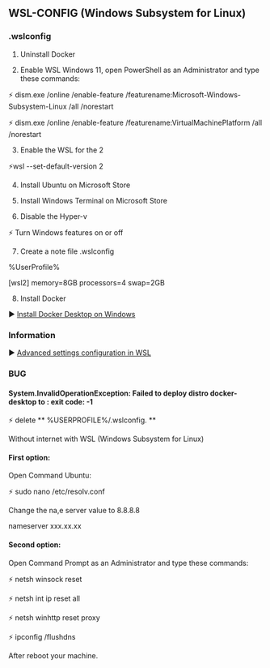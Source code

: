 ## WSL-CONFIG (Windows Subsystem for Linux)

  ### .wslconfig

1) Uninstall Docker

2) Enable WSL Windows 11, open PowerShell as an Administrator and type these commands:

 ⚡ dism.exe /online /enable-feature /featurename:Microsoft-Windows-Subsystem-Linux /all /norestart
 
 ⚡ dism.exe /online /enable-feature /featurename:VirtualMachinePlatform /all /norestart

3) Enable the WSL for the 2


⚡wsl --set-default-version 2

4) Install Ubuntu on Microsoft Store

5) Install Windows Terminal on Microsoft Store

6) Disable the Hyper-v


 ⚡ Turn Windows features on or off


7) Create a note file .wslconfig


  %UserProfile%

  [wsl2]
  memory=8GB
  processors=4
  swap=2GB

8) Install Docker


▶️ [Install Docker Desktop on Windows](https://docs.docker.com/desktop/windows/install/) 


### Information

▶️ [Advanced settings configuration in WSL](https://docs.microsoft.com/en-us/windows/wsl/wsl-config) 


### BUG
   #### System.InvalidOperationException: Failed to deploy distro docker-desktop to <localpath>: exit code: -1
  
   ⚡ delete ** %USERPROFILE%/.wslconfig. **
  
  Without internet with WSL (Windows Subsystem for Linux)
  
  #### First option:
  
  Open Command Ubuntu:
  
  ⚡ sudo nano /etc/resolv.conf
  
  Change the na,e server value to 8.8.8.8
  
  nameserver xxx.xx.xx
  
  #### Second option:
  
  Open Command Prompt as an Administrator and type these commands:
  
  ⚡ netsh winsock reset 
  
  ⚡ netsh int ip reset all
  
  ⚡ netsh winhttp reset proxy
  
  ⚡ ipconfig /flushdns
  
  After reboot your machine.
  
  
  
  
